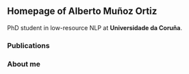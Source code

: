 ## Homepage of Alberto Muñoz Ortiz

PhD student in low-resource NLP at **Universidade da Coruña**.

### Publications

### About me
